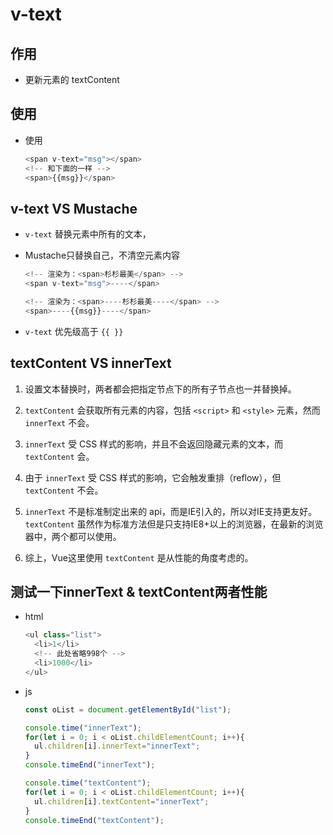 # v-text

## 作用

*   更新元素的 textContent

## 使用

*   使用

    ```javascript
    <span v-text="msg"></span>
    <!-- 和下面的一样 -->
    <span>{{msg}}</span>
    ```

## v-text VS Mustache

*   `v-text` 替换元素中所有的文本，

*   Mustache只替换自己，不清空元素内容

    ```javascript
    <!-- 渲染为：<span>杉杉最美</span> -->
    <span v-text="msg">----</span>

    <!-- 渲染为：<span>----杉杉最美----</span> -->
    <span>----{{msg}}----</span>
    ```

*   `v-text` 优先级高于 `{{ }}`

## textContent VS innerText

1.  设置文本替换时，两者都会把指定节点下的所有子节点也一并替换掉。

2.  `textContent` 会获取所有元素的内容，包括 `<script>` 和 `<style>` 元素，然而 `innerText` 不会。

3.  `innerText` 受 CSS 样式的影响，并且不会返回隐藏元素的文本，而 `textContent` 会。

4.  由于 `innerText` 受 CSS 样式的影响，它会触发重排（reflow），但 `textContent` 不会。

5.  `innerText` 不是标准制定出来的 api，而是IE引入的，所以对IE支持更友好。`textContent` 虽然作为标准方法但是只支持IE8+以上的浏览器，在最新的浏览器中，两个都可以使用。

6.  综上，Vue这里使用 `textContent` 是从性能的角度考虑的。

## 测试一下innerText & textContent两者性能

*   html

    ```javascript
    <ul class="list">
      <li>1</li>
      <!-- 此处省略998个 -->
      <li>1000</li>
    </ul>
    ```

*   js

    ```javascript
    const oList = document.getElementById("list");

    console.time("innerText");
    for(let i = 0; i < oList.childElementCount; i++){
      ul.children[i].innerText="innerText";
    }
    console.timeEnd("innerText");

    console.time("textContent");
    for(let i = 0; i < oList.childElementCount; i++){
      ul.children[i].textContent="innerText";
    }
    console.timeEnd("textContent");
    ```
